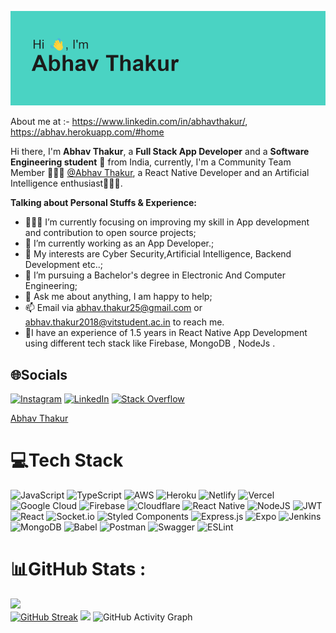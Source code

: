 <!-- ### Hey 👋, I'm Abhav Thakur -->

![](https://raw.githubusercontent.com/AbhavThakur/AbhavThakur/main/header.png)

About me at :- https://www.linkedin.com/in/abhavthakur/, https://abhav.herokuapp.com/#home
<br />

Hi there, I'm **Abhav Thakur**, a **Full Stack App Developer**  and a **Software Engineering student** 🚀 from India, currently, I'm a Community Team Member 🙍🏽‍♂️ [@Abhav Thakur](https://github.com/AbhavThakur), a React Native Developer and an Artificial Intelligence enthusiast👨🏽‍💼. 

**Talking about Personal Stuffs & Experience:**

- 👨🏽‍💻 I’m currently focusing on improving my skill in App development and contribution to open source projects;
- 🌱 I’m currently working as an App Developer.; 
- 🤔 My interests are Cyber Security,Artificial Intelligence, Backend Development etc..;
- 💼 I’m pursuing a Bachelor's degree in Electronic And Computer Engineering;
- 💬 Ask me about anything, I am happy to help;
- 📫 Email via abhav.thakur25@gmail.com or abhav.thakur2018@vitstudent.ac.in to reach me.
- 🥼I have an experience of 1.5 years in React Native App Development using different tech stack like Firebase, MongoDB , NodeJs .

<!-- <a href="https://app.daily.dev/Hackhubs"><img src="https://api.daily.dev/devcards/406c964c824f48d1a29ab4d52293bedf.png?r=xc6" width="400" alt="Abhav Thakur's Dev Card"/></a>
  <img align="right" alt="GIF" src="https://i.pinimg.com/originals/e4/26/70/e426702edf874b181aced1e2fa5c6cde.gif" />
 -->
## 🌐Socials
[![Instagram](https://img.shields.io/badge/Instagram-%23E4405F.svg?logo=Instagram&logoColor=white)](https://instagram.com/white.devillllll) [![LinkedIn](https://img.shields.io/badge/LinkedIn-%230077B5.svg?logo=linkedin&logoColor=white)](https://linkedin.com/in/abhavthakur) [![Stack Overflow](https://img.shields.io/badge/-Stackoverflow-FE7A16?logo=stack-overflow&logoColor=white)](https://stackoverflow.com/users/abhav-thakur)
<div class="badge-base LI-profile-badge" data-locale="en_US" data-size="medium" data-theme="light" data-type="HORIZONTAL" data-vanity="abhavthakur" data-version="v1"><a class="badge-base__link LI-simple-link" href="https://in.linkedin.com/in/abhavthakur?trk=profile-badge">Abhav Thakur</a></div>              

# 💻Tech Stack
![JavaScript](https://img.shields.io/badge/javascript-%23323330.svg?style=for-the-badge&logo=javascript&logoColor=%23F7DF1E) 
![TypeScript](https://img.shields.io/badge/typescript-%23007ACC.svg?style=for-the-badge&logo=typescript&logoColor=white) 
![AWS](https://img.shields.io/badge/AWS-%23FF9900.svg?style=for-the-badge&logo=amazon-aws&logoColor=white) 
![Heroku](https://img.shields.io/badge/heroku-%23430098.svg?style=for-the-badge&logo=heroku&logoColor=white) 
![Netlify](https://img.shields.io/badge/netlify-%23000000.svg?style=for-the-badge&logo=netlify&logoColor=#00C7B7) 
![Vercel](https://img.shields.io/badge/vercel-%23000000.svg?style=for-the-badge&logo=vercel&logoColor=white) 
![Google Cloud](https://img.shields.io/badge/Google%20Cloud-%234285F4.svg?style=for-the-badge&logo=google-cloud&logoColor=white) 
![Firebase](https://img.shields.io/badge/firebase-%23039BE5.svg?style=for-the-badge&logo=firebase) 
![Cloudflare](https://img.shields.io/badge/Cloudflare-F38020?style=for-the-badge&logo=Cloudflare&logoColor=white)
![React Native](https://img.shields.io/badge/react_native-%2320232a.svg?style=for-the-badge&logo=react&logoColor=%2361DAFB) 
![NodeJS](https://img.shields.io/badge/node.js-6DA55F?style=for-the-badge&logo=node.js&logoColor=white) 
![JWT](https://img.shields.io/badge/JWT-black?style=for-the-badge&logo=JSON%20web%20tokens) 
![React](https://img.shields.io/badge/react-%2320232a.svg?style=for-the-badge&logo=react&logoColor=%2361DAFB) 
![Socket.io](https://img.shields.io/badge/Socket.io-black?style=for-the-badge&logo=socket.io&badgeColor=010101) 
![Styled Components](https://img.shields.io/badge/styled--components-DB7093?style=for-the-badge&logo=styled-components&logoColor=white) 
![Express.js](https://img.shields.io/badge/express.js-%23404d59.svg?style=for-the-badge&logo=express&logoColor=%2361DAFB) 
![Expo](https://img.shields.io/badge/expo-1C1E24?style=for-the-badge&logo=expo&logoColor=#D04A37) 
![Jenkins](https://img.shields.io/badge/jenkins-%232C5263.svg?style=for-the-badge&logo=jenkins&logoColor=white) 
![MongoDB](https://img.shields.io/badge/MongoDB-%234ea94b.svg?style=for-the-badge&logo=mongodb&logoColor=white) 
![Babel](https://img.shields.io/badge/Babel-F9DC3e?style=for-the-badge&logo=babel&logoColor=black) 
![Postman](https://img.shields.io/badge/Postman-FF6C37?style=for-the-badge&logo=postman&logoColor=white) 
![Swagger](https://img.shields.io/badge/-Swagger-%23Clojure?style=for-the-badge&logo=swagger&logoColor=white)
![ESLint](https://img.shields.io/badge/ESLint-4B3263?style=for-the-badge&logo=eslint&logoColor=white) 

# 📊GitHub Stats :
![](https://github-readme-stats.vercel.app/api?username=AbhavThakur&theme=radical&hide_border=false&include_all_commits=false&count_private=false)<br/>
[![GitHub Streak](http://github-readme-streak-stats.herokuapp.com?user=AbhavThakur&theme=dracula&date_format=M%20j%5B%2C%20Y%5D)](https://git.io/streak-stats)
![](https://github-readme-stats.vercel.app/api/top-langs/?username=AbhavThakur&theme=radical&hide_border=false&include_all_commits=false&count_private=false&layout=compact)
![GitHub Activity Graph](https://activity-graph.herokuapp.com/graph?username=AbhavThakur&theme=dracula&hide_border=true)
